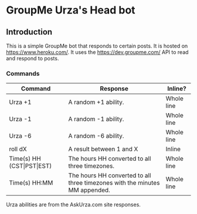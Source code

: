 # GroupMe Urza's Head bot

## Introduction

This is a simple GroupMe bot that responds to certain posts.
It is hosted on https://www.heroku.com/. 
It uses the https://dev.groupme.com/ API to read and respond to posts.

### Commands

| Command | Response | Inline?   |
|---------|----------|-----------|
| Urza +1 | A random +1 ability. | Whole line | 
| Urza -1 | A random -1 ability. | Whole line |
| Urza -6 | A random -6 ability. | Whole line |
| roll dX | A result between 1 and X | Inline |
| Time(s) HH (CST\|PST\|EST) | The hours HH converted to all three timezones. | Whole line |
| Time(s) HH:MM | The hours HH converted to all three timezones with the minutes MM appended. | Whole line |

Urza abilities are from the AskUrza.com site responses.